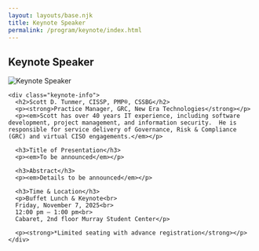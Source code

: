 ```yaml
---
layout: layouts/base.njk
title: Keynote Speaker
permalink: /program/keynote/index.html
---
```


<section class="keynote-detail">
  <h1>Keynote Speaker</h1>

  <div class="keynote-detail-inner">
    <div class="keynote-photo">
      <img src="/MCC2025/assets/images/keynote-pic.jpg" alt="Keynote Speaker">
    </div>

    <div class="keynote-info">
      <h2>Scott D. Tunmer, CISSP, PMP®, CSSBG</h2>
      <p><strong>Practice Manager, GRC, New Era Technologies</strong></p>
      <p><em>Scott has over 40 years IT experience, including software development, project management, and information security.  He is responsible for service delivery of Governance, Risk & Compliance (GRC) and virtual CISO engagements.</em></p>

      <h3>Title of Presentation</h3>
      <p><em>To be announced</em></p>

      <h3>Abstract</h3>
      <p><em>Details to be announced</em></p>

      <h3>Time & Location</h3>
      <p>Buffet Lunch & Keynote<br>
      Friday, November 7, 2025<br>
      12:00 pm – 1:00 pm<br>
      Cabaret, 2nd floor Murray Student Center</p>

      <p><strong>*Limited seating with advance registration</strong></p>
    </div>
  </div>
</section>
